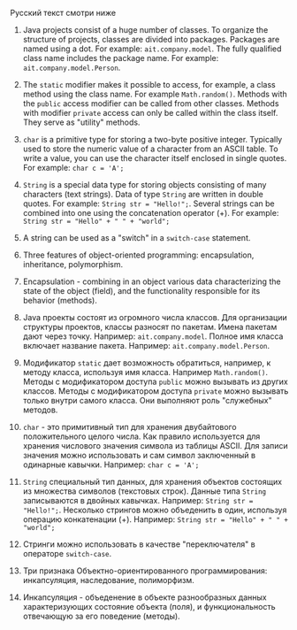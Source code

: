 Русский текст смотри ниже



1. Java projects consist of a huge number of classes. To organize the structure of projects, classes are divided into packages.
    Packages are named using a dot. For example: ``ait.company.model``. The fully qualified class name includes the package name. For example:
    ``ait.company.model.Person``.
2. The ``static`` modifier makes it possible to access, for example, a class method using the class name. For example
    ``Math.random()``. Methods with the ``public`` access modifier can be called from other classes. Methods with modifier
    ``private`` access can only be called within the class itself. They serve as "utility" methods.
3. ``char`` is a primitive type for storing a two-byte positive integer. Typically used to store the numeric value of a character from an ASCII table. To write a value, you can use the character itself enclosed in single quotes. For example: ``char c = 'A';``
4. ``String`` is a special data type for storing objects consisting of many characters (text strings). Data of type ``String`` are written in double quotes. For example: ``String str = "Hello!";``. Several strings can be combined into one using the concatenation operator (+). For example: ``String str = "Hello" + " " + "world";``
5. A string can be used as a "switch" in a ``switch-case`` statement.
6. Three features of object-oriented programming: encapsulation, inheritance, polymorphism.
7. Encapsulation - combining in an object various data characterizing the state of the object (field), and the functionality responsible for its behavior (methods).



1. Java проекты состоят из огромного числа классов. Для организации структуры проектов, классы разносят по пакетам.
   Имена пакетам дают через точку. Например: ``ait.company.model``. Полное имя класса включает название пакета. Например:
   ``ait.company.model.Person``. 
2. Модификатор ``static`` дает возможность обратиться, например, к методу класса, используя имя класса. Например 
   ``Math.random()``. Методы с модификатором доступа ``public`` можно вызывать из других классов. Методы с модификатором 
   доступа ``private`` можно вызывать только внутри самого класса. Они выполняют роль "служебных" методов.
3. ``char`` - это примитивный тип для хранения двубайтового положительного целого числа. Как правило используется для хранения числового значения символа из таблицы ASCII. Для записи значения можно использовать и сам символ заключенный в одинарные кавычки. Например: ``char c = 'A';``
4. ``String`` специальный тип данных, для хранения объектов состоящих из множества символов (текстовых строк). Данные типа ``String``  записываются в двойных кавычках. Например: ``String str = "Hello!";``. Несколько стрингов можно объеденить в один, используя операцию конкатенации (+). Например: ``String str = "Hello" + " " + "world";``
5. Стринги можно использовать в качестве "переключателя" в операторе ``switch-case``.
6. Три признака Объектно-ориентированного программирования: инкапсуляция, наследование, полиморфизм.
7. Инкапсуляция - объеденение в объекте разнообразных данных характеризующих состояние объекта (поля), и функциональность отвечающую за его поведение (методы).